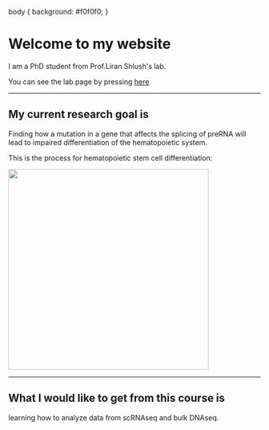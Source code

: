 body {
  background: #f0f0f0;
  }


# Welcome to my website 


I am a PhD student from Prof.Liran Shlush's lab. 

You can see the lab page by pressing [here](https://www.weizmann.ac.il/immunology/Shlush/liran-shlushs-lab)

---
## My current research goal is

Finding how a mutation in a gene that affects the splicing of preRNA will lead to impaired differentiation of the hematopoietic system.

This is the process for hematopoietic stem cell differentiation:


<img src="https://github.com/user-attachments/assets/aff1a326-fb43-4b60-a21c-2296a4b72da9" style="width: 400px; height: auto;">

--- 
## What I would like to get from this course is

learning how to analyze data from scRNAseq and bulk DNAseq.
